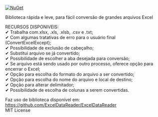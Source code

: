 ﻿[![NuGet](https://img.shields.io/nuget/v/SheetHelper.svg)](https://www.nuget.org/packages/SheetHelper/)


Biblioteca rápida e leve, para fácil conversão de grandes arquivos Excel <br/>

RECURSOS DISPONIVEIS:<br/>
✔ Trabalha com.xlsx, .xls, .xlsb, .csv e .txt; <br/>
✔ Com algumas tratativas de erro para o usuário final (ConvertExcelExcept); <br/>
✔ Possibilidade de exclusão de cabeçalho; <br/>
✔ Substitui arquivo se já convertido; <br/>
✔ Possibilidade de escolher a aba desejada para conversão; <br/>
✔ Se arquivo está sendo usado por outro processo, oferece opção para encerrar o Excel; <br/>
✔ Opção para escolha do formato do arquivo a ser convertido; <br/>
✔ Opção para escolha do nome do arquivo e local de destino; <br/>
✔ Opção para alterar delimitador; <br/>
✔ Possibilidade de escolha de colunas a serem convertidas. <br/>

Faz uso de biblioteca disponível em: https://github.com/ExcelDataReader/ExcelDataReader <br/>
MIT License <br/>
